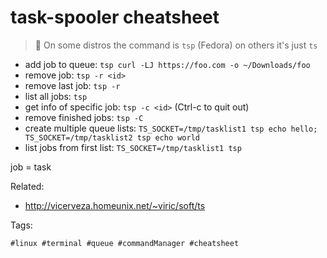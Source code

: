 # task-spooler cheatsheet

> 🧐 On some distros the command is `tsp` (Fedora) on others it's just `ts`

* add job to queue: `tsp curl -LJ https://foo.com -o ~/Downloads/foo`
* remove job: `tsp -r <id>`
* remove last job: `tsp -r`
* list all jobs: `tsp`
* get info of specific job: `tsp -c <id>` (Ctrl-c to quit out)
* remove finished jobs: `tsp -C`
* create multiple queue lists: `TS_SOCKET=/tmp/tasklist1 tsp echo hello; TS_SOCKET=/tmp/tasklist2 tsp echo world`
* list jobs from first list: `TS_SOCKET=/tmp/tasklist1 tsp`

job = task

Related:

* <http://vicerveza.homeunix.net/~viric/soft/ts>

Tags:

    #linux #terminal #queue #commandManager #cheatsheet

